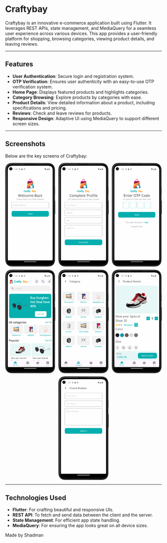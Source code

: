 
# Craftybay

Craftybay is an innovative e-commerce application built using Flutter. It leverages REST APIs, state management, and MediaQuery for a seamless user experience across various devices. This app provides a user-friendly platform for shopping, browsing categories, viewing product details, and leaving reviews.

---

## Features

- **User Authentication**: Secure login and registration system.
- **OTP Verification**: Ensures user authenticity with an easy-to-use OTP verification system.
- **Home Page**: Displays featured products and highlights categories.
- **Category Browsing**: Explore products by categories with ease.
- **Product Details**: View detailed information about a product, including specifications and pricing.
- **Reviews**: Check and leave reviews for products.
- **Responsive Design**: Adaptive UI using MediaQuery to support different screen sizes.

---

## Screenshots

Below are the key screens of Craftybay:

<div style="display: flex; flex-wrap: wrap; gap: 10px;">
  <img src="SS/s1.png" alt="Login Screen" style="width: 32%;">
  <img src="SS/s2.png" alt="Registration Screen" style="width: 32%;">
  <img src="SS/s3.png" alt="OTP Screen" style="width: 32%;">
</div>
<div style="display: flex; flex-wrap: wrap; gap: 10px; margin-top: 10px;">
  <img src="SS/s4.png" alt="Home Page" style="width: 32%;">
  <img src="SS/s5.png" alt="Category Page" style="width: 32%;">
  <img src="SS/s6.png" alt="Product Details" style="width: 32%;">
</div>
<div style="display: flex; justify-content: center; margin-top: 10px;">
  <img src="SS/s7.png" alt="Review Page" style="width: 32%;">
</div>

---

## Technologies Used

- **Flutter**: For crafting beautiful and responsive UIs.
- **REST API**: To fetch and send data between the client and the server.
- **State Management**: For efficient app state handling.
- **MediaQuery**: For ensuring the app looks great on all device sizes.

Made by Shadman
